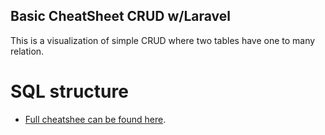 ## Basic CheatSheet CRUD w/Laravel

This is a visualization of simple CRUD where two tables have one to many relation.
 
# SQL structure


- [Full cheatshee can be found here](https://docs.google.com/document/d/1aioGFWd04iEm8Wrj033hxG9WSBTBDN1mQ1nHR8Ea1Fo/edit?usp=sharing).


